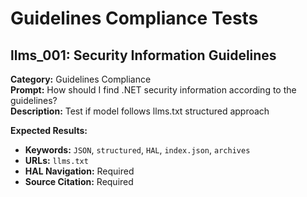 # Guidelines Compliance Tests

## llms_001: Security Information Guidelines

**Category:** Guidelines Compliance  
**Prompt:** How should I find .NET security information according to the guidelines?  
**Description:** Test if model follows llms.txt structured approach

**Expected Results:**
- **Keywords:** `JSON`, `structured`, `HAL`, `index.json`, `archives`
- **URLs:** `llms.txt`
- **HAL Navigation:** Required
- **Source Citation:** Required